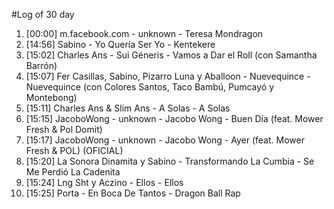 #Log of 30 day

1. [00:00] m.facebook.com - unknown - Teresa Mondragon
1. [14:56] Sabino - Yo Quería Ser Yo - Kentekere
1. [15:02] Charles Ans - Sui Géneris - Vamos a Dar el Roll (con Samantha Barrón)
1. [15:07] Fer Casillas, Sabino, Pizarro Luna y Aballoon - Nuevequince - Nuevequince (con Colores Santos, Taco Bambú, Pumcayó y Montebong)
1. [15:11] Charles Ans & Slim Ans - A Solas - A Solas
1. [15:15] JacoboWong - unknown - Jacobo Wong - Buen Día (feat. Mower Fresh & Pol Domit)
1. [15:17] JacoboWong - unknown - Jacobo Wong - Ayer (feat. Mower Fresh & POL) (OFICIAL)
1. [15:20] La Sonora Dinamita y Sabino - Transformando La Cumbia - Se Me Perdió La Cadenita
1. [15:24] Lng Sht y Aczino - Ellos - Ellos
1. [15:25] Porta - En Boca De Tantos - Dragon Ball Rap

